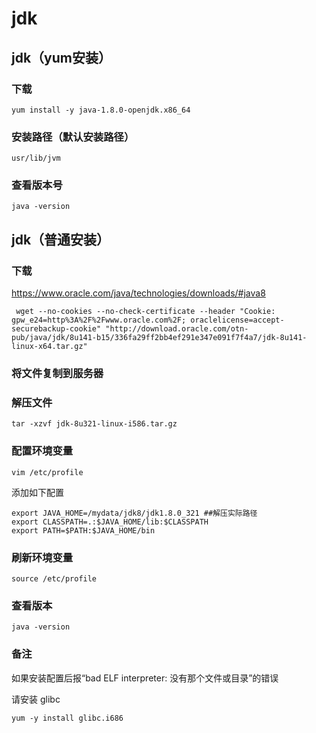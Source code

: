 # jdk

## jdk（yum安装）

### 下载

`yum install -y java-1.8.0-openjdk.x86_64`

### 安装路径（默认安装路径）

`usr/lib/jvm`

### 查看版本号

`java -version`

## jdk（普通安装）

### 下载

https://www.oracle.com/java/technologies/downloads/#java8



` wget --no-cookies --no-check-certificate --header "Cookie: gpw_e24=http%3A%2F%2Fwww.oracle.com%2F; oraclelicense=accept-securebackup-cookie" "http://download.oracle.com/otn-pub/java/jdk/8u141-b15/336fa29ff2bb4ef291e347e091f7f4a7/jdk-8u141-linux-x64.tar.gz"`

### 将文件复制到服务器



### 解压文件

`tar -xzvf jdk-8u321-linux-i586.tar.gz `

### 配置环境变量

`vim /etc/profile`

添加如下配置

```
export JAVA_HOME=/mydata/jdk8/jdk1.8.0_321 ##解压实际路径
export CLASSPATH=.:$JAVA_HOME/lib:$CLASSPATH
export PATH=$PATH:$JAVA_HOME/bin
```

### 刷新环境变量

`source /etc/profile`

### 查看版本

`java -version`

### 备注

如果安装配置后报“bad ELF interpreter: 没有那个文件或目录”的错误

请安装 glibc

`yum -y install glibc.i686`

